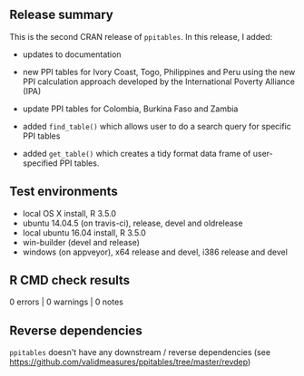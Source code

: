 ## Release summary
This is the second CRAN release of `ppitables`. In this release, I added:

* updates to documentation

* new PPI tables for Ivory Coast, Togo, Philippines and Peru using the new
PPI calculation approach developed by the International Poverty Alliance (IPA)

* update PPI tables for Colombia, Burkina Faso and Zambia

* added `find_table()` which allows user to do a search query for specific PPI
tables

* added `get_table()` which creates a tidy format data frame of user-specified
PPI tables.

## Test environments
* local OS X install, R 3.5.0
* ubuntu 14.04.5 (on travis-ci), release, devel and oldrelease
* local ubuntu 16.04 install, R 3.5.0
* win-builder (devel and release)
* windows (on appveyor), x64 release and devel, i386 release and devel

## R CMD check results

0 errors | 0 warnings | 0 notes

## Reverse dependencies
`ppitables` doesn't have any downstream / reverse dependencies 
(see https://github.com/validmeasures/ppitables/tree/master/revdep)
